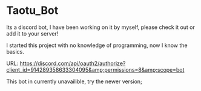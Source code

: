 # Taotu_Bot
Its a discord bot, I have been working on it by myself, please check it out or add it to your server! 

I started this project with no knowledge of programming, now I know the basics.

URL: https://discord.com/api/oauth2/authorize?client_id=914289358633304095&amp;permissions=8&amp;scope=bot

This bot in currently unavailible, try the newer version; 
